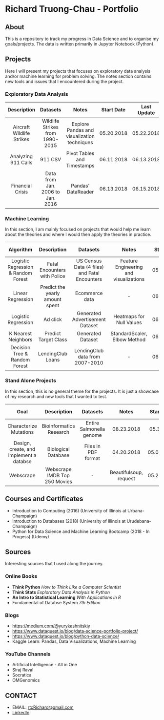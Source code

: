 # Richard Truong-Chau - Portfolio

## About

This is a repository to track my progress in Data Science and to organise my goals/projects. The data is written primarily in Jupyter Notebook (Python).  

## Projects

Here I will present my projects that focuses on exploratory data analysis and/or machine learning for problem solving. The notes section contains new tools and issues that I encountered during the project.

### Exploratory Data Analysis
|Description   |Datasets   |Notes    |Start Date   |Last Update  |
|:------------:|:---------:|:-------:|:-----------:|:-----------:|
|Aircraft Wildlife Strikes |Wildlife Strikes from 1990-2015| Explore Pandas and visualization techniques|05.20.2018|05.22.2018|
|Analyzing 911 Calls|911 CSV|Pivot Tables and Timestamps|06.11.2018|06.13.2018|
|Financial Crisis |Data from Jan. 2006 to Jan. 2016|Pandas' DataReader|06.13.2018|06.15.2018|

### Machine Learning

In this section, I am mainly focused on projects that would help me learn about the theories and where I would then apply the theories in practice.

|Algorithm  |Description   |Datasets   |Notes    |Start Date   |Last Update  |
|:---------:|:------------:|:---------:|:-------:|:-----------:|:-----------:|
|Logistic Regression & Random Forest|Fatal Encounters with Police|US Census Data (4 files) and Fatal Encounters| Feature Engineering and visualizations|05.31.2018|06.27.2018| 
|Linear Regression|Predict the yearly amount spent|Ecommerce data|-|06.20.2018|06.20.2018|
|Logistic Regression|Ad click|Generated Advertisement Dataset|Heatmaps for Null Values|06.21.2018|06.22.2018|
|K Nearest Neighbors|Predict Target Class|Generated Dataset|StandardScaler, Elbow Method|06.22.2018|06.23.2018|
|Decision Tree & Random Forest|LendingClub Loans|LendingClub data from 2007-2010|-|06.25.2018|06.27.2018|

### Stand Alone Projects

In this section, this is no general theme for the projects.  It is just a showcase of my research and new tools that I wanted to test.


|Goal |Description   |Datasets   |Notes    |Start Date   |Last Update  |
|:---------:|:------------:|:---------:|:-------:|:-----------:|:-----------:|
|Characterize Mutations|Bioinformatics Research|Entire Salmonella genome|08.23.2018|05.3.2018|
|Design, create, and implement a databse|Biological Database|Files in PDF format|04.20.2018|05.09.2018|
|Webscrape|Webscrape IMDB Top 250 Movies|-|Beautifulsoup, request|05.25.2018|06.02.2018|

## Courses and Certificates

- Introduction to Computing (2016) (University of Illinois at Urbana-Champaign)
- Introduction to Databases (2018) (University of Illinois at Urudebana-Champaign)
- Python for Data Science and Machine Learning Bootcamp (2018 - In Progess) (Udemy)

## Sources

Interesting sources that I used along the journey.

### Online Books

- **Think Python** *How to Think Like a Computer Scientist*
- **Think Stats** *Exploratory Data Analysis in Python*
- **An Intro to Statistical Learning** *With Applications in R*
- Fundamental of Databse System *7th Edition*

### Blogs

- https://medium.com/@yurykashnitskiy
- https://www.dataquest.io/blog/data-science-portfolio-project/
- https://www.dataquest.io/blog/python-data-science/
- Kaggle Learn: Pandas, Data Visualizations, Machine Learning

### YouTube Channels

- Artificial Intelligence - All in One
- Siraj Raval 
- Socratica
- OMGenomics

## CONTACT
- EMAIL: rtcRichard@gmail.com
- [LinkedIn](www.linkedin.com/in/richard-truong-chau)



